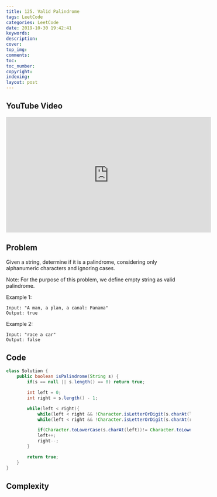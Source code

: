 ```yaml
---
title: 125. Valid Palindrome
tags: LeetCode
categories: LeetCode
date: 2019-10-30 19:42:41
keywords:
description:
cover:
top_img:
comments:
toc:
toc_number:
copyright:
indexing:
layout: post
---
```


## YouTube Video

<iframe width="560" height="315" src="https://www.youtube.com/embed/9-6B2-aTSh0" frameborder="0" allow="accelerometer; autoplay; encrypted-media; gyroscope; picture-in-picture" allowfullscreen></iframe>

## Problem

Given a string, determine if it is a palindrome, considering only alphanumeric characters and ignoring cases.

Note: For the purpose of this problem, we define empty string as valid palindrome.

Example 1:

```
Input: "A man, a plan, a canal: Panama"
Output: true
```

Example 2:

```
Input: "race a car"
Output: false
```

## Code

```java
class Solution {
    public boolean isPalindrome(String s) {
        if(s == null || s.length() == 0) return true;

        int left = 0;
        int right = s.length() - 1;

        while(left < right){
            while(left < right && !Character.isLetterOrDigit(s.charAt(left))) left++;
            while(left < right && !Character.isLetterOrDigit(s.charAt(right))) right--;

            if(Character.toLowerCase(s.charAt(left))!= Character.toLowerCase(s.charAt(right))) return false;
            left++;
            right--;
        }

        return true;
    }
}
```

## Complexity
